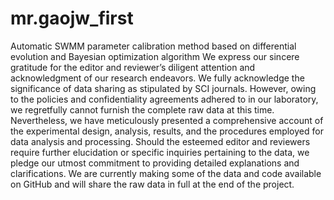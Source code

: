 # mr.gaojw_first
Automatic SWMM parameter calibration method based on differential evolution and Bayesian optimization algorithm
We express our sincere gratitude for the editor and reviewer’s diligent attention and acknowledgment of our research endeavors. 
We fully acknowledge the significance of data sharing as stipulated by SCI journals. However, owing to the policies and confidentiality agreements adhered to in our laboratory, we regretfully cannot furnish the complete raw data at this time. 
Nevertheless, we have meticulously presented a comprehensive account of the experimental design, analysis, results, and the procedures employed for data analysis and processing. Should the esteemed editor and reviewers require further elucidation or specific inquiries pertaining to the data, 
we pledge our utmost commitment to providing detailed explanations and clarifications. We are currently making some of the data and code available on GitHub and will share the raw data in full at the end of the project. 
